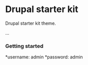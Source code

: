 # Drupal starter kit
Drupal starter kit theme.

…
### Getting started
*username: admin
*password: admin